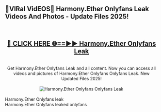 <h2>🔴VIRal VidEOS🔴 Harmony.Ether Onlyfans Leak Videos And Photos - Update Files 2025!</h2>
<br>
<div align="center">
<h2><a href="https://213.232.235.80/live/video.php?q=harmony.ether-onlyfans" rel="nofollow">🔴 CLICK HERE 🌐==►► Harmony.Ether Onlyfans Leak</a></h2>
<br>
Get Harmony.Ether Onlyfans Leak and all content. Now you can access all videos and pictures of Harmony.Ether Onlyfans Onlyfans Leak. New Updated Files 2025!
<br>
<br>
<a href="https://213.232.235.80/live/video.php?q=harmony.ether-onlyfans" rel="nofollow" data-target="animated-image.originalLink"><img src="https://i.imgur.com/dJHk4Zq.gif" alt="Harmony.Ether Onlyfans Onlyfans Leak" style="max-width: 100%; display: inline-block;" data-target="animated-image.originalImage"></a>
</div>
<br>
Harmony.Ether Onlyfans leak<br>
Harmony.Ether Onlyfans leaked onlyfans